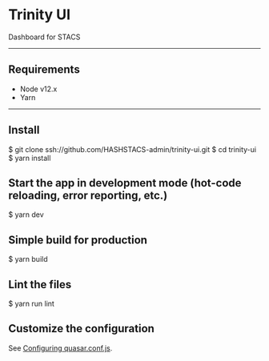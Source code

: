 # Trinity UI

Dashboard for STACS

---
## Requirements

- Node v12.x
- Yarn

---

## Install

$ git clone ssh://github.com/HASHSTACS-admin/trinity-ui.git
$ cd trinity-ui
$ yarn install

## Start the app in development mode (hot-code reloading, error reporting, etc.)

$ yarn dev

## Simple build for production

$ yarn build

## Lint the files

$ yarn run lint

## Customize the configuration
See [Configuring quasar.conf.js](https://quasar.dev/quasar-cli/quasar-conf-js).
